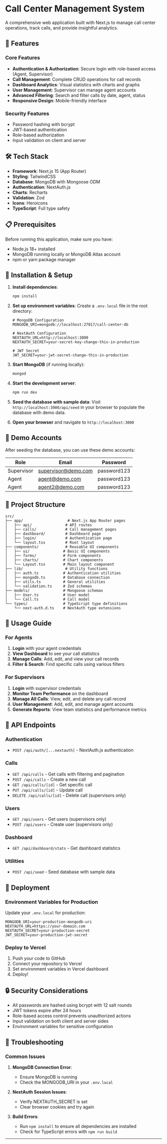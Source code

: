 # Call Center Management System

A comprehensive web application built with Next.js to manage call center operations, track calls, and provide insightful analytics.

## 🚀 Features

### Core Features
- **Authentication & Authorization**: Secure login with role-based access (Agent, Supervisor)
- **Call Management**: Complete CRUD operations for call records
- **Dashboard Analytics**: Visual statistics with charts and graphs
- **User Management**: Supervisor can manage agent accounts
- **Advanced Filtering**: Search and filter calls by date, agent, status
- **Responsive Design**: Mobile-friendly interface

### Security Features
- Password hashing with bcrypt
- JWT-based authentication
- Role-based authorization
- Input validation on client and server

## 🛠️ Tech Stack

- **Framework**: Next.js 15 (App Router)
- **Styling**: TailwindCSS
- **Database**: MongoDB with Mongoose ODM
- **Authentication**: NextAuth.js
- **Charts**: Recharts
- **Validation**: Zod
- **Icons**: Heroicons
- **TypeScript**: Full type safety

## 📋 Prerequisites

Before running this application, make sure you have:

- Node.js 18+ installed
- MongoDB running locally or MongoDB Atlas account
- npm or yarn package manager

## 🔧 Installation & Setup

1. **Install dependencies**:
   ```bash
   npm install
   ```

2. **Set up environment variables**:
   Create a `.env.local` file in the root directory:
   ```env
   # MongoDB Configuration
   MONGODB_URI=mongodb://localhost:27017/call-center-db
   
   # NextAuth Configuration
   NEXTAUTH_URL=http://localhost:3000
   NEXTAUTH_SECRET=your-secret-key-change-this-in-production
   
   # JWT Secret
   JWT_SECRET=your-jwt-secret-change-this-in-production
   ```

3. **Start MongoDB** (if running locally):
   ```bash
   mongod
   ```

4. **Start the development server**:
   ```bash
   npm run dev
   ```

5. **Seed the database with sample data**:
   Visit `http://localhost:3000/api/seed` in your browser to populate the database with demo data.

6. **Open your browser** and navigate to `http://localhost:3000`

## 👥 Demo Accounts

After seeding the database, you can use these demo accounts:

| Role | Email | Password |
|------|-------|----------|
| Supervisor | supervisor@demo.com | password123 |
| Agent | agent@demo.com | password123 |
| Agent | agent2@demo.com | password123 |

## 📁 Project Structure

```
src/
├── app/                    # Next.js App Router pages
│   ├── api/               # API routes
│   ├── calls/             # Call management pages
│   ├── dashboard/         # Dashboard page
│   ├── login/             # Authentication page
│   └── layout.tsx         # Root layout
├── components/            # Reusable UI components
│   ├── ui/               # Basic UI components
│   ├── forms/            # Form components
│   ├── charts/           # Chart components
│   └── Layout.tsx        # Main layout component
├── lib/                   # Utility functions
│   ├── auth.ts           # Authentication utilities
│   ├── mongodb.ts        # Database connection
│   ├── utils.ts          # General utilities
│   └── validation.ts     # Zod schemas
├── models/               # Mongoose schemas
│   ├── User.ts           # User model
│   └── Call.ts           # Call model
└── types/                # TypeScript type definitions
    └── next-auth.d.ts    # NextAuth type extensions
```

## 🎯 Usage Guide

### For Agents
1. **Login** with your agent credentials
2. **View Dashboard** to see your call statistics
3. **Manage Calls**: Add, edit, and view your call records
4. **Filter & Search**: Find specific calls using various filters

### For Supervisors
1. **Login** with supervisor credentials
2. **Monitor Team Performance** on the dashboard
3. **Manage All Calls**: View, edit, and delete any call record
4. **User Management**: Add, edit, and manage agent accounts
5. **Generate Reports**: View team statistics and performance metrics

## 🔌 API Endpoints

### Authentication
- `POST /api/auth/[...nextauth]` - NextAuth.js authentication

### Calls
- `GET /api/calls` - Get calls with filtering and pagination
- `POST /api/calls` - Create a new call
- `GET /api/calls/[id]` - Get specific call
- `PUT /api/calls/[id]` - Update call
- `DELETE /api/calls/[id]` - Delete call (supervisors only)

### Users
- `GET /api/users` - Get users (supervisors only)
- `POST /api/users` - Create user (supervisors only)

### Dashboard
- `GET /api/dashboard/stats` - Get dashboard statistics

### Utilities
- `POST /api/seed` - Seed database with sample data

## 🚀 Deployment

### Environment Variables for Production
Update your `.env.local` for production:

```env
MONGODB_URI=your-production-mongodb-uri
NEXTAUTH_URL=https://your-domain.com
NEXTAUTH_SECRET=your-production-secret
JWT_SECRET=your-production-jwt-secret
```

### Deploy to Vercel
1. Push your code to GitHub
2. Connect your repository to Vercel
3. Set environment variables in Vercel dashboard
4. Deploy!

## 🔒 Security Considerations

- All passwords are hashed using bcrypt with 12 salt rounds
- JWT tokens expire after 24 hours
- Role-based access control prevents unauthorized actions
- Input validation on both client and server sides
- Environment variables for sensitive configuration

## 🐛 Troubleshooting

### Common Issues

1. **MongoDB Connection Error**:
   - Ensure MongoDB is running
   - Check the MONGODB_URI in your `.env.local`

2. **NextAuth Session Issues**:
   - Verify NEXTAUTH_SECRET is set
   - Clear browser cookies and try again

3. **Build Errors**:
   - Run `npm install` to ensure all dependencies are installed
   - Check for TypeScript errors with `npm run build`

---
